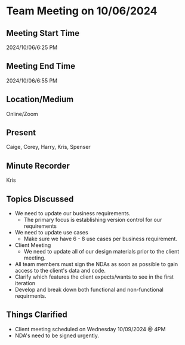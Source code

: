 # Team Meeting on 10/06/2024

## Meeting Start Time

2024/10/06/6:25 PM

## Meeting End Time

2024/10/06/6:55 PM

## Location/Medium

Online/Zoom

## Present

Caige, Corey, Harry, Kris, Spenser

## Minute Recorder

Kris

## Topics Discussed
- We need to update our business requirements.
  + The primary focus is establishing version control for our requirements
- We need to update use cases
  + Make sure we have 6 - 8 use cases per business requirement.
- Client Meeting
  + We need to update all of our design materials prior to the client meeting.
- All team members must sign the NDAs as soon as possible to gain access to the client's data and code.
- Clarify which features the client expects/wants to see in the first iteration
- Develop and break down both functional and non-functional requirments.

## Things Clarified
- Client meeting scheduled on Wednesday 10/09/2024 @ 4PM
- NDA's need to be signed urgently.
